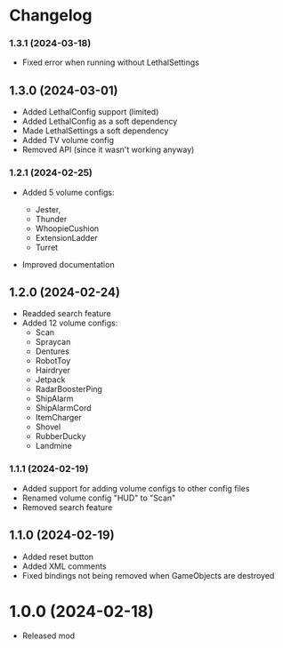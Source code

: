 # Changelog

### 1.3.1 (2024-03-18)

- Fixed error when running without LethalSettings

## 1.3.0 (2024-03-01)

- Added LethalConfig support (limited)
- Added LethalConfig as a  soft dependency
- Made LethalSettings a soft dependency
- Added TV volume config
- Removed API (since it wasn't working anyway)

### 1.2.1 (2024-02-25)

- Added 5 volume configs:
  - Jester,
  - Thunder
  - WhoopieCushion
  - ExtensionLadder
  - Turret

- Improved documentation

## 1.2.0 (2024-02-24)

- Readded search feature
- Added 12 volume configs:
  - Scan
  - Spraycan
  - Dentures
  - RobotToy
  - Hairdryer
  - Jetpack
  - RadarBoosterPing
  - ShipAlarm
  - ShipAlarmCord
  - ItemCharger
  - Shovel
  - RubberDucky
  - Landmine


### 1.1.1 (2024-02-19)

- Added support for adding volume configs to other config files
- Renamed volume config "HUD" to "Scan"
- Removed search feature

## 1.1.0 (2024-02-19)

- Added reset button
- Added XML comments
- Fixed bindings not being removed when GameObjects are destroyed

# 1.0.0 (2024-02-18)

- Released mod